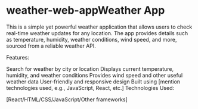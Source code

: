 # weather-web-appWeather App

This is a simple yet powerful weather application that allows users to check real-time weather updates for any location. The app provides details such as temperature, humidity, weather conditions, wind speed, and more, sourced from a reliable weather API.

Features:

Search for weather by city or location
Displays current temperature, humidity, and weather conditions
Provides wind speed and other useful weather data
User-friendly and responsive design
Built using [mention technologies used, e.g., JavaScript, React, etc.]
Technologies Used:

[React/HTML/CSS/JavaScript/Other frameworks]
